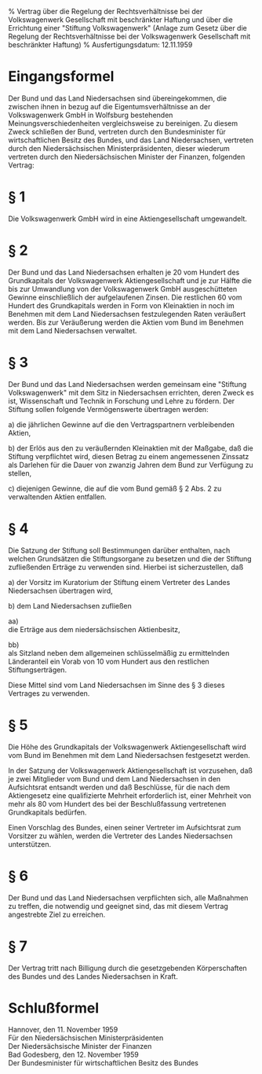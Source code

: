 % Vertrag über die Regelung der Rechtsverhältnisse bei der Volkswagenwerk Gesellschaft mit beschränkter Haftung und über die Errichtung einer "Stiftung Volkswagenwerk" (Anlage zum Gesetz über die Regelung der Rechtsverhältnisse bei der Volkswagenwerk Gesellschaft mit beschränkter Haftung)
% Ausfertigungsdatum: 12.11.1959
 
# Eingangsformel

Der Bund und das Land Niedersachsen sind übereingekommen, die zwischen ihnen in bezug auf die Eigentumsverhältnisse an der Volkswagenwerk GmbH in Wolfsburg bestehenden Meinungsverschiedenheiten vergleichsweise zu bereinigen. Zu diesem Zweck schließen der Bund, vertreten durch den Bundesminister für wirtschaftlichen Besitz des Bundes, und das Land Niedersachsen, vertreten durch den Niedersächsischen Ministerpräsidenten, dieser wiederum vertreten durch den Niedersächsischen Minister der Finanzen, folgenden Vertrag:

# § 1

Die Volkswagenwerk GmbH wird in eine Aktiengesellschaft umgewandelt.

# § 2

Der Bund und das Land Niedersachsen erhalten je 20 vom Hundert des Grundkapitals der Volkswagenwerk Aktiengesellschaft und je zur Hälfte die bis zur Umwandlung von der Volkswagenwerk GmbH ausgeschütteten Gewinne einschließlich der aufgelaufenen Zinsen. Die restlichen 60 vom Hundert des Grundkapitals werden in Form von Kleinaktien in noch im Benehmen mit dem Land Niedersachsen festzulegenden Raten veräußert werden. Bis zur Veräußerung werden die Aktien vom Bund im Benehmen mit dem Land Niedersachsen verwaltet.

# § 3

Der Bund und das Land Niedersachsen werden gemeinsam eine "Stiftung Volkswagenwerk" mit dem Sitz in Niedersachsen errichten, deren Zweck es ist, Wissenschaft und Technik in Forschung und Lehre zu fördern. Der Stiftung sollen folgende Vermögenswerte übertragen werden:

a) die jährlichen Gewinne auf die den Vertragspartnern verbleibenden Aktien,

b) der Erlös aus den zu veräußernden Kleinaktien mit der Maßgabe, daß die Stiftung verpflichtet wird, diesen Betrag zu einem angemessenen Zinssatz als Darlehen für die Dauer von zwanzig Jahren dem Bund zur Verfügung zu stellen,

c) diejenigen Gewinne, die auf die vom Bund gemäß § 2 Abs. 2 zu verwaltenden Aktien entfallen.

# § 4

Die Satzung der Stiftung soll Bestimmungen darüber enthalten, nach welchen Grundsätzen die Stiftungsorgane zu besetzen und die der Stiftung zufließenden Erträge zu verwenden sind. Hierbei ist sicherzustellen, daß

a) der Vorsitz im Kuratorium der Stiftung einem Vertreter des Landes Niedersachsen übertragen wird,

b) dem Land Niedersachsen zufließen

aa)  
die Erträge aus dem niedersächsischen Aktienbesitz,

bb)  
als Sitzland neben dem allgemeinen schlüsselmäßig zu ermittelnden Länderanteil ein Vorab von 10 vom Hundert aus den restlichen Stiftungserträgen.

Diese Mittel sind vom Land Niedersachsen im Sinne des § 3 dieses Vertrages zu verwenden.

# § 5

Die Höhe des Grundkapitals der Volkswagenwerk Aktiengesellschaft wird vom Bund im Benehmen mit dem Land Niedersachsen festgesetzt werden.

In der Satzung der Volkswagenwerk Aktiengesellschaft ist vorzusehen, daß je zwei Mitglieder vom Bund und dem Land Niedersachsen in den Aufsichtsrat entsandt werden und daß Beschlüsse, für die nach dem Aktiengesetz eine qualifizierte Mehrheit erforderlich ist, einer Mehrheit von mehr als 80 vom Hundert des bei der Beschlußfassung vertretenen Grundkapitals bedürfen.

Einen Vorschlag des Bundes, einen seiner Vertreter im Aufsichtsrat zum Vorsitzer zu wählen, werden die Vertreter des Landes Niedersachsen unterstützen.

# § 6

Der Bund und das Land Niedersachsen verpflichten sich, alle Maßnahmen zu treffen, die notwendig und geeignet sind, das mit diesem Vertrag angestrebte Ziel zu erreichen.

# § 7

Der Vertrag tritt nach Billigung durch die gesetzgebenden Körperschaften des Bundes und des Landes Niedersachsen in Kraft.

# Schlußformel

Hannover, den 11. November 1959  
Für den Niedersächsischen Ministerpräsidenten  
Der Niedersächsische Minister der Finanzen  
Bad Godesberg, den 12. November 1959  
Der Bundesminister für wirtschaftlichen Besitz des Bundes
